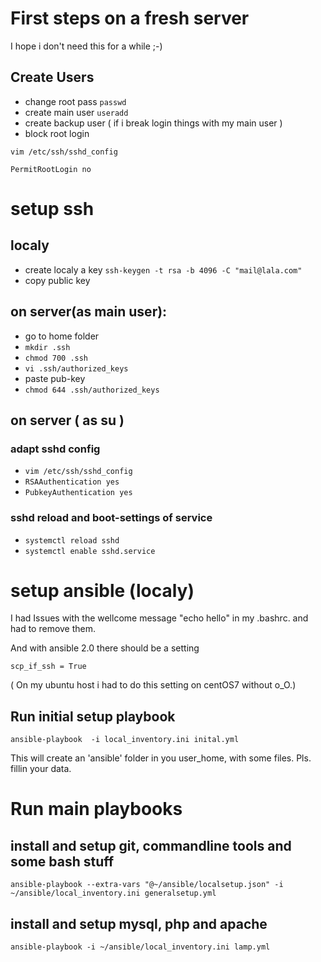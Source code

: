# First steps on a fresh server
I hope i don't need this for a while ;-)
## Create Users
* change root pass ```passwd```
* create main user ```useradd```
* create backup user ( if i break login things with my main user )
* block root login

```vim /etc/ssh/sshd_config```

```PermitRootLogin no```

# setup ssh

## localy 
* create localy a key
```ssh-keygen -t rsa -b 4096 -C "mail@lala.com"```
* copy public key

## on server(as main user):
* go to home folder
* ```mkdir .ssh```
* ```chmod 700 .ssh```
* ```vi .ssh/authorized_keys```
* paste pub-key
* ```chmod 644 .ssh/authorized_keys```

## on server ( as su )

### adapt sshd config
* ```vim /etc/ssh/sshd_config```
* ```RSAAuthentication yes```
* ```PubkeyAuthentication yes```

### sshd reload and boot-settings of service
* ```systemctl reload sshd```
* ```systemctl enable sshd.service```

# setup ansible (localy)
I had Issues with the wellcome message "echo hello" in my .bashrc. and had to remove them.

And with ansible 2.0 there should be a setting

```scp_if_ssh = True```

( On my ubuntu host i had to do this setting on centOS7 without o_O.)
## Run initial setup playbook

```ansible-playbook  -i local_inventory.ini inital.yml```

This will create an 'ansible' folder in you user_home, with some files. Pls. fillin your data. 

# Run main playbooks

## install and setup git, commandline tools and some bash stuff
```ansible-playbook --extra-vars "@~/ansible/localsetup.json" -i ~/ansible/local_inventory.ini generalsetup.yml```

## install and setup mysql, php and apache
```ansible-playbook -i ~/ansible/local_inventory.ini lamp.yml```
